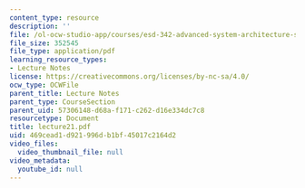 ```yaml
---
content_type: resource
description: ''
file: /ol-ocw-studio-app/courses/esd-342-advanced-system-architecture-spring-2006/469cead1d921996db1bf45017c2164d2_lecture21.pdf
file_size: 352545
file_type: application/pdf
learning_resource_types:
- Lecture Notes
license: https://creativecommons.org/licenses/by-nc-sa/4.0/
ocw_type: OCWFile
parent_title: Lecture Notes
parent_type: CourseSection
parent_uid: 57306148-d68a-f171-c262-d16e334dc7c8
resourcetype: Document
title: lecture21.pdf
uid: 469cead1-d921-996d-b1bf-45017c2164d2
video_files:
  video_thumbnail_file: null
video_metadata:
  youtube_id: null
---
```

